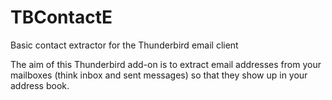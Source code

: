 # TBContactE
Basic contact extractor for the Thunderbird email client

The aim of this Thunderbird add-on is to extract email addresses from your mailboxes (think inbox and sent messages) so that they show up in your address book.
